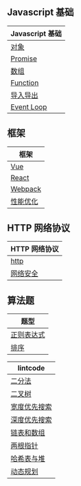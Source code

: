 ## Javascript 基础

| Javascript 基础                                 |
| ----------------------------------------------- |
| [对象](./javascript/object/index.md)            |
| [Promise](./javascript/promise/index.md)        |
| [数组](./javascript/array/index.md)             |
| [Function](./javascript/function/index.md)      |
| [导入导出](./javascript/import-export/index.md) |
| [Event Loop](./javascript/event-loop/index.md)  |

## 框架

| 框架                                          |
| --------------------------------------------- |
| [Vue](./framework/vue/index.md)               |
| [React](./framework/react/index.md)           |
| [Webpack](./framework/webpack/index.md)       |
| [性能优化](./framework/optimization/index.md) |

## HTTP 网络协议

| HTTP 网络协议                         |
| ------------------------------------- |
| [http](./network/http/index.md)       |
| [网络安全](./network/safety/index.md) |

## 算法题

| 题型                               |
| ---------------------------------- |
| [正则表达式](./src/regex/index.md) |
| [排序](./src/sort/index.md)        |

| lintcode                                                     |
| ------------------------------------------------------------ |
| [二分法](./src/lintcode/binary-search/index.md)              |
| [二叉树](./src/lintcode/binary-tree/index.md)                |
| [宽度优先搜索](./src/lintcode/breadth-first-search/index.md) |
| [深度优先搜索](./src/lintcode/depth-first-search/index.md)   |
| [链表和数组](./src/lintcode/linked-list-array/index.md)      |
| [两根指针](./src/lintcode/two-pointers/index.md)             |
| [哈希表与堆](./src/lintcode/hash-heap/index.md)              |
| [动态规划](./src/lintcode/dynamic-programming/index.md)      |
